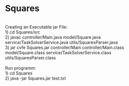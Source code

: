# Squares
<br>
Creating an Executable jar File: <br>
1) cd Squares/src <br>
2) javac controller/Main.java model/Square.java service/TaskSolverService.java utils/SquaresParser.java <br>
3) jar cvfe Squares.jar controller/Main controller/Main.class model/Square.class service/TaskSolverService.class utils/SquaresParser.class <br>
<br>
Run programm: <br>
1) cd Squares <br>
2) java -jar Squares.jar test.txt
